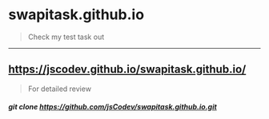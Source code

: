 # swapitask.github.io

> Check my test task out
---
https://jscodev.github.io/swapitask.github.io/
---
> For detailed review

##### git clone https://github.com/jsCodev/swapitask.github.io.git
